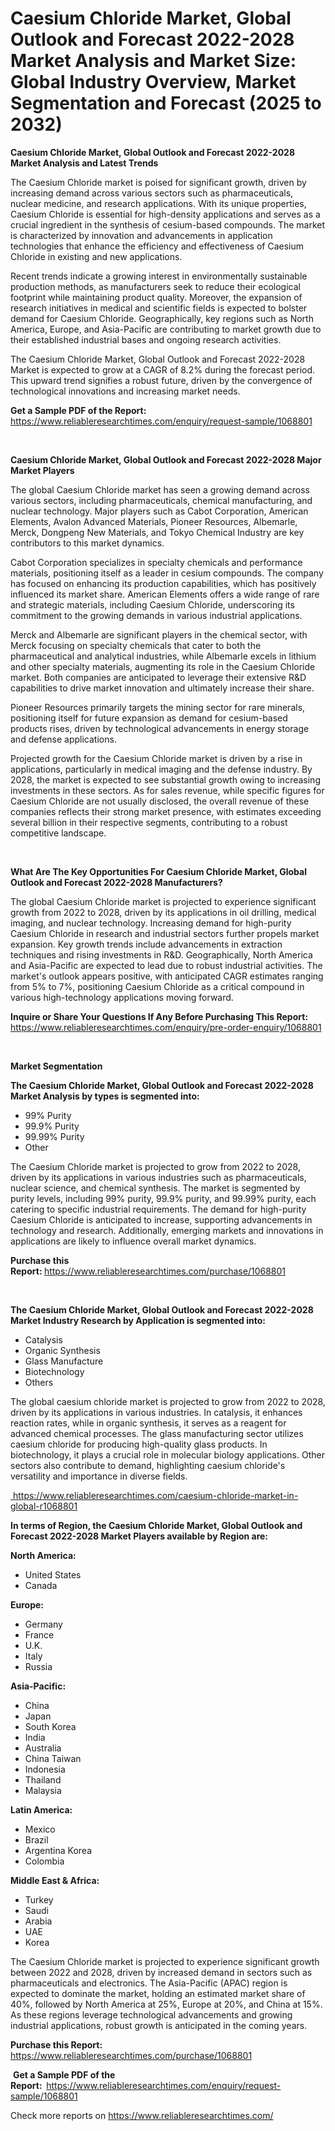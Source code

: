 <p><h1>Caesium Chloride Market, Global Outlook and Forecast 2022-2028 Market Analysis and Market Size: Global Industry Overview, Market Segmentation and Forecast (2025 to 2032)</h1></p><p><strong>Caesium Chloride Market, Global Outlook and Forecast 2022-2028 Market Analysis and Latest Trends</strong></p>
<p><p>The Caesium Chloride market is poised for significant growth, driven by increasing demand across various sectors such as pharmaceuticals, nuclear medicine, and research applications. With its unique properties, Caesium Chloride is essential for high-density applications and serves as a crucial ingredient in the synthesis of cesium-based compounds. The market is characterized by innovation and advancements in application technologies that enhance the efficiency and effectiveness of Caesium Chloride in existing and new applications.</p><p>Recent trends indicate a growing interest in environmentally sustainable production methods, as manufacturers seek to reduce their ecological footprint while maintaining product quality. Moreover, the expansion of research initiatives in medical and scientific fields is expected to bolster demand for Caesium Chloride. Geographically, key regions such as North America, Europe, and Asia-Pacific are contributing to market growth due to their established industrial bases and ongoing research activities.</p><p>The Caesium Chloride Market, Global Outlook and Forecast 2022-2028 Market is expected to grow at a CAGR of 8.2% during the forecast period. This upward trend signifies a robust future, driven by the convergence of technological innovations and increasing market needs.</p></p>
<p><strong>Get a Sample PDF of the Report:&nbsp;</strong> <a href="https://www.reliableresearchtimes.com/enquiry/request-sample/1068801?utm_campaign=3520&utm_medium=2&utm_source=Github&utm_content=ia&utm_term=21032025&utm_id=caesium-chloride-market-global-outlook-and-forecast-2022-2028">https://www.reliableresearchtimes.com/enquiry/request-sample/1068801</a></p>
<p>&nbsp;</p>
<p><strong>Caesium Chloride Market, Global Outlook and Forecast 2022-2028 Major Market Players</strong></p>
<p><p>The global Caesium Chloride market has seen a growing demand across various sectors, including pharmaceuticals, chemical manufacturing, and nuclear technology. Major players such as Cabot Corporation, American Elements, Avalon Advanced Materials, Pioneer Resources, Albemarle, Merck, Dongpeng New Materials, and Tokyo Chemical Industry are key contributors to this market dynamics.</p><p>Cabot Corporation specializes in specialty chemicals and performance materials, positioning itself as a leader in cesium compounds. The company has focused on enhancing its production capabilities, which has positively influenced its market share. American Elements offers a wide range of rare and strategic materials, including Caesium Chloride, underscoring its commitment to the growing demands in various industrial applications.</p><p>Merck and Albemarle are significant players in the chemical sector, with Merck focusing on specialty chemicals that cater to both the pharmaceutical and analytical industries, while Albemarle excels in lithium and other specialty materials, augmenting its role in the Caesium Chloride market. Both companies are anticipated to leverage their extensive R&D capabilities to drive market innovation and ultimately increase their share.</p><p>Pioneer Resources primarily targets the mining sector for rare minerals, positioning itself for future expansion as demand for cesium-based products rises, driven by technological advancements in energy storage and defense applications.</p><p>Projected growth for the Caesium Chloride market is driven by a rise in applications, particularly in medical imaging and the defense industry. By 2028, the market is expected to see substantial growth owing to increasing investments in these sectors. As for sales revenue, while specific figures for Caesium Chloride are not usually disclosed, the overall revenue of these companies reflects their strong market presence, with estimates exceeding several billion in their respective segments, contributing to a robust competitive landscape.</p></p>
<p>&nbsp;</p>
<p><strong>What Are The Key Opportunities For Caesium Chloride Market, Global Outlook and Forecast 2022-2028 Manufacturers?</strong></p>
<p><p>The global Caesium Chloride market is projected to experience significant growth from 2022 to 2028, driven by its applications in oil drilling, medical imaging, and nuclear technology. Increasing demand for high-purity Caesium Chloride in research and industrial sectors further propels market expansion. Key growth trends include advancements in extraction techniques and rising investments in R&D. Geographically, North America and Asia-Pacific are expected to lead due to robust industrial activities. The market's outlook appears positive, with anticipated CAGR estimates ranging from 5% to 7%, positioning Caesium Chloride as a critical compound in various high-technology applications moving forward.</p></p>
<p><strong>Inquire or Share Your Questions If Any Before Purchasing This Report:</strong> <a href="https://www.reliableresearchtimes.com/enquiry/pre-order-enquiry/1068801?utm_campaign=3520&utm_medium=2&utm_source=Github&utm_content=ia&utm_term=21032025&utm_id=caesium-chloride-market-global-outlook-and-forecast-2022-2028">https://www.reliableresearchtimes.com/enquiry/pre-order-enquiry/1068801</a></p>
<p>&nbsp;</p>
<p><strong>Market Segmentation</strong></p>
<p><strong>The Caesium Chloride Market, Global Outlook and Forecast 2022-2028 Market Analysis by types is segmented into:</strong></p>
<p><ul><li>99% Purity</li><li>99.9% Purity</li><li>99.99% Purity</li><li>Other</li></ul></p>
<p><p>The Caesium Chloride market is projected to grow from 2022 to 2028, driven by its applications in various industries such as pharmaceuticals, nuclear science, and chemical synthesis. The market is segmented by purity levels, including 99% purity, 99.9% purity, and 99.99% purity, each catering to specific industrial requirements. The demand for high-purity Caesium Chloride is anticipated to increase, supporting advancements in technology and research. Additionally, emerging markets and innovations in applications are likely to influence overall market dynamics.</p></p>
<p><strong>Purchase this Report:&nbsp;</strong><a href="https://www.reliableresearchtimes.com/purchase/1068801?utm_campaign=3520&utm_medium=2&utm_source=Github&utm_content=ia&utm_term=21032025&utm_id=caesium-chloride-market-global-outlook-and-forecast-2022-2028">https://www.reliableresearchtimes.com/purchase/1068801</a></p>
<p>&nbsp;</p>
<p><strong>The Caesium Chloride Market, Global Outlook and Forecast 2022-2028 Market Industry Research by Application is segmented into:</strong></p>
<p><ul><li>Catalysis</li><li>Organic Synthesis</li><li>Glass Manufacture</li><li>Biotechnology</li><li>Others</li></ul></p>
<p><p>The global caesium chloride market is projected to grow from 2022 to 2028, driven by its applications in various industries. In catalysis, it enhances reaction rates, while in organic synthesis, it serves as a reagent for advanced chemical processes. The glass manufacturing sector utilizes caesium chloride for producing high-quality glass products. In biotechnology, it plays a crucial role in molecular biology applications. Other sectors also contribute to demand, highlighting caesium chloride's versatility and importance in diverse fields.</p></p>
<p><a href="https://www.reliableresearchtimes.com/caesium-chloride-market-in-global-r1068801?utm_campaign=3520&utm_medium=2&utm_source=Github&utm_content=ia&utm_term=21032025&utm_id=caesium-chloride-market-global-outlook-and-forecast-2022-2028">&nbsp;https://www.reliableresearchtimes.com/caesium-chloride-market-in-global-r1068801</a></p>
<p><strong>In terms of Region, the Caesium Chloride Market, Global Outlook and Forecast 2022-2028 Market Players available by Region are:</strong></p>
<p>
    <p> <strong> North America: </strong>
        <ul>
            <li>United States</li>
            <li>Canada</li>
        </ul>
        </p> 
    <p> <strong> Europe: </strong>
        <ul>
            <li>Germany</li>
            <li>France</li>
            <li>U.K.</li>
            <li>Italy</li>
            <li>Russia</li>
        </ul>
        </p> 
    <p> <strong> Asia-Pacific: </strong>
        <ul>
            <li>China</li>
            <li>Japan</li>
            <li>South Korea</li>
            <li>India</li>
            <li>Australia</li>
            <li>China Taiwan</li>
            <li>Indonesia</li>
            <li>Thailand</li>
            <li>Malaysia</li>
        </ul>
        </p> 
    <p> <strong> Latin America: </strong>
        <ul>
            <li>Mexico</li>
            <li>Brazil</li>
            <li>Argentina Korea</li>
            <li>Colombia</li>
        </ul>
        </p> 
    <p> <strong> Middle East & Africa: </strong>
        <ul>
            <li>Turkey</li>
            <li>Saudi</li>
            <li>Arabia</li>
            <li>UAE</li>
            <li>Korea</li>
        </ul>
    </p>
    </p>
<p><p>The Caesium Chloride market is projected to experience significant growth between 2022 and 2028, driven by increased demand in sectors such as pharmaceuticals and electronics. The Asia-Pacific (APAC) region is expected to dominate the market, holding an estimated market share of 40%, followed by North America at 25%, Europe at 20%, and China at 15%. As these regions leverage technological advancements and growing industrial applications, robust growth is anticipated in the coming years.</p></p>
<p><strong>Purchase this Report: </strong><a href="https://www.reliableresearchtimes.com/purchase/1068801?utm_campaign=3520&utm_medium=2&utm_source=Github&utm_content=ia&utm_term=21032025&utm_id=caesium-chloride-market-global-outlook-and-forecast-2022-2028">https://www.reliableresearchtimes.com/purchase/1068801</a></p>
<p>&nbsp;<strong>Get a Sample PDF of the Report:&nbsp;&nbsp;</strong><a href="https://www.reliableresearchtimes.com/enquiry/request-sample/1068801?utm_campaign=3520&utm_medium=2&utm_source=Github&utm_content=ia&utm_term=21032025&utm_id=caesium-chloride-market-global-outlook-and-forecast-2022-2028">https://www.reliableresearchtimes.com/enquiry/request-sample/1068801</a></p>
<p><strong></strong></p>
<p>Check more reports on <a href="https://www.reliableresearchtimes.com/?utm_campaign=3520&utm_medium=2&utm_source=Github&utm_content=ia&utm_term=21032025&utm_id=caesium-chloride-market-global-outlook-and-forecast-2022-2028">https://www.reliableresearchtimes.com/</a></p>
